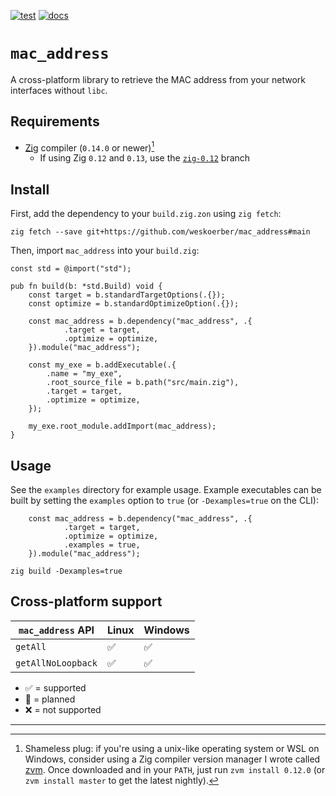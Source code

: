 [![test](https://github.com/weskoerber/mac_address/actions/workflows/test.yaml/badge.svg)](https://github.com/weskoerber/mac_address/actions/workflows/test.yaml)
[![docs](https://github.com/weskoerber/mac_address/actions/workflows/docs.yaml/badge.svg)](https://github.com/weskoerber/mac_address/actions/workflows/docs.yaml)

# `mac_address`

A cross-platform library to retrieve the MAC address from your network
interfaces without `libc`.

## Requirements

- [Zig](https://github.com/ziglang/zig) compiler (`0.14.0` or newer)[^1]
    - If using Zig `0.12` and `0.13`, use the [`zig-0.12`](https://github.com/weskoerber/mac_address/tree/zig-0.12) branch

## Install

First, add the dependency to your `build.zig.zon` using `zig fetch`:

```console
zig fetch --save git+https://github.com/weskoerber/mac_address#main
```

Then, import `mac_address` into your `build.zig`:

```zig
const std = @import("std");

pub fn build(b: *std.Build) void {
    const target = b.standardTargetOptions(.{});
    const optimize = b.standardOptimizeOption(.{});

    const mac_address = b.dependency("mac_address", .{
            .target = target,
            .optimize = optimize,
    }).module("mac_address");

    const my_exe = b.addExecutable(.{
        .name = "my_exe",
        .root_source_file = b.path("src/main.zig"),
        .target = target,
        .optimize = optimize,
    });

    my_exe.root_module.addImport(mac_address);
}
```

## Usage

See the `examples` directory for example usage. Example executables can be
built by setting the `examples` option to `true` (or `-Dexamples=true` on the
CLI):

```zig
    const mac_address = b.dependency("mac_address", .{
            .target = target,
            .optimize = optimize,
            .examples = true,
    }).module("mac_address");
```

```console
zig build -Dexamples=true
```

## Cross-platform support

| `mac_address` API  | Linux | Windows |
| ------------------ | ----- | ------- |
| `getAll`           | ✅    | ✅      |
| `getAllNoLoopback` | ✅    | ✅      |

- ✅ = supported
- 📝 = planned
- ❌ = not supported

---

[^1]: Shameless plug: if you're using a unix-like operating system or WSL on
    Windows, consider using a Zig compiler version manager I wrote called
    [zvm](https://github.com/weskoerber/zvm). Once downloaded and in your
    `PATH`, just run `zvm install 0.12.0` (or `zvm install master` to get the
    latest nightly).
